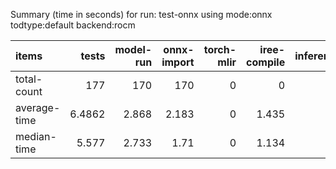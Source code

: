 Summary (time in seconds) for run: test-onnx using mode:onnx todtype:default backend:rocm

| items        |    tests |   model-run |   onnx-import |   torch-mlir |   iree-compile |   inference |
|:-------------|---------:|------------:|--------------:|-------------:|---------------:|------------:|
| total-count  | 177      |     170     |       170     |            0 |          0     |           0 |
| average-time |   6.4862 |       2.868 |         2.183 |            0 |          1.435 |           0 |
| median-time  |   5.577  |       2.733 |         1.71  |            0 |          1.134 |           0 |
